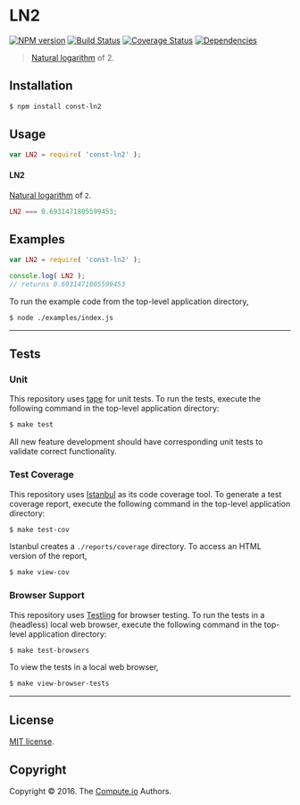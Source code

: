 LN2
===
[![NPM version][npm-image]][npm-url] [![Build Status][build-image]][build-url] [![Coverage Status][coverage-image]][coverage-url] [![Dependencies][dependencies-image]][dependencies-url]

> [Natural logarithm][math-ln] of 2.


## Installation

``` bash
$ npm install const-ln2
```


## Usage

``` javascript
var LN2 = require( 'const-ln2' );
```

#### LN2

[Natural logarithm][math-ln] of `2`.

``` javascript
LN2 === 0.6931471805599453;
```


## Examples

``` javascript
var LN2 = require( 'const-ln2' );

console.log( LN2 );
// returns 0.6931471805599453
```

To run the example code from the top-level application directory,

``` bash
$ node ./examples/index.js
```


---
## Tests

### Unit

This repository uses [tape][tape] for unit tests. To run the tests, execute the following command in the top-level application directory:

``` bash
$ make test
```

All new feature development should have corresponding unit tests to validate correct functionality.


### Test Coverage

This repository uses [Istanbul][istanbul] as its code coverage tool. To generate a test coverage report, execute the following command in the top-level application directory:

``` bash
$ make test-cov
```

Istanbul creates a `./reports/coverage` directory. To access an HTML version of the report,

``` bash
$ make view-cov
```


### Browser Support

This repository uses [Testling][testling] for browser testing. To run the tests in a (headless) local web browser, execute the following command in the top-level application directory:

``` bash
$ make test-browsers
```

To view the tests in a local web browser,

``` bash
$ make view-browser-tests
```

<!-- [![browser support][browsers-image]][browsers-url] -->


---
## License

[MIT license](http://opensource.org/licenses/MIT).


## Copyright

Copyright &copy; 2016. The [Compute.io][compute-io] Authors.


[npm-image]: http://img.shields.io/npm/v/const-ln2.svg
[npm-url]: https://npmjs.org/package/const-ln2

[build-image]: http://img.shields.io/travis/const-io/ln2/master.svg
[build-url]: https://travis-ci.org/const-io/ln2

[coverage-image]: https://img.shields.io/codecov/c/github/const-io/ln2/master.svg
[coverage-url]: https://codecov.io/github/const-io/ln2?branch=master

[dependencies-image]: http://img.shields.io/david/const-io/ln2.svg
[dependencies-url]: https://david-dm.org/const-io/ln2

[dev-dependencies-image]: http://img.shields.io/david/dev/const-io/ln2.svg
[dev-dependencies-url]: https://david-dm.org/dev/const-io/ln2

[github-issues-image]: http://img.shields.io/github/issues/const-io/ln2.svg
[github-issues-url]: https://github.com/const-io/ln2/issues

[tape]: https://github.com/substack/tape
[istanbul]: https://github.com/gotwarlost/istanbul
[testling]: https://ci.testling.com

[compute-io]: https://github.com/compute-io/
[math-ln]: https://github.com/math-io/ln
